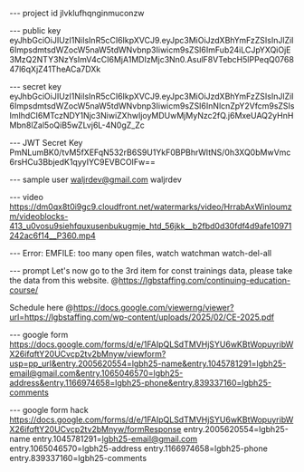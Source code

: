--- project id
jlvklufhqnginmuconzw


--- public key
eyJhbGciOiJIUzI1NiIsInR5cCI6IkpXVCJ9.eyJpc3MiOiJzdXBhYmFzZSIsInJlZiI6ImpsdmtsdWZocW5naW5tdWNvbnp3Iiwicm9sZSI6ImFub24iLCJpYXQiOjE3MzQ2NTY3NzYsImV4cCI6MjA1MDIzMjc3Nn0.AsulF8VTebcH5lPPeqQ076847l6qXjZ41TheACa7DXk

--- secret key
eyJhbGciOiJIUzI1NiIsInR5cCI6IkpXVCJ9.eyJpc3MiOiJzdXBhYmFzZSIsInJlZiI6ImpsdmtsdWZocW5naW5tdWNvbnp3Iiwicm9sZSI6InNlcnZpY2Vfcm9sZSIsImlhdCI6MTczNDY1Njc3NiwiZXhwIjoyMDUwMjMyNzc2fQ.j6MxeUAQ2yHnHMbn8lZal5oQiB5wZLvj6L-4N0gZ_Zc

--- JWT Secret Key
PmNLumBK0/tvM5fXEFqN532rB6S9U1YkF0BPBhrWltNS/0h3XQ0bMwVmc6rsHCu3BbjedK1qyyIYC9EVBCOIFw==

--- sample user
waljrdev@gmail.com
waljrdev



--- video
https://dm0qx8t0i9gc9.cloudfront.net/watermarks/video/HrrabAxWinloumzm/videoblocks-413_u0vosu9siehfquxusenbukugmje_htd_56jkk__b2fbd0d30fdf4d9afe10971242ac6f14__P360.mp4


--- Error: EMFILE: too many open files, watch
watchman watch-del-all



--- prompt
Let's now go to the 3rd item for const trainings data, please take the data from this website.
@https://lgbstaffing.com/continuing-education-course/ 

Schedule here
@https://docs.google.com/viewerng/viewer?url=https://lgbstaffing.com/wp-content/uploads/2025/02/CE-2025.pdf 


--- google form
https://docs.google.com/forms/d/e/1FAIpQLSdTMVHjSYU6wKBtWopuyribWX26ifqftY20UCvcp2tv2bMnyw/viewform?usp=pp_url&entry.2005620554=lgbh25-name&entry.1045781291=lgbh25-email@gmail.com&entry.1065046570=lgbh25-address&entry.1166974658=lgbh25-phone&entry.839337160=lgbh25-comments


--- google form hack
https://docs.google.com/forms/d/e/1FAIpQLSdTMVHjSYU6wKBtWopuyribWX26ifqftY20UCvcp2tv2bMnyw/formResponse
entry.2005620554=lgbh25-name
entry.1045781291=lgbh25-email@gmail.com
entry.1065046570=lgbh25-address
entry.1166974658=lgbh25-phone
entry.839337160=lgbh25-comments